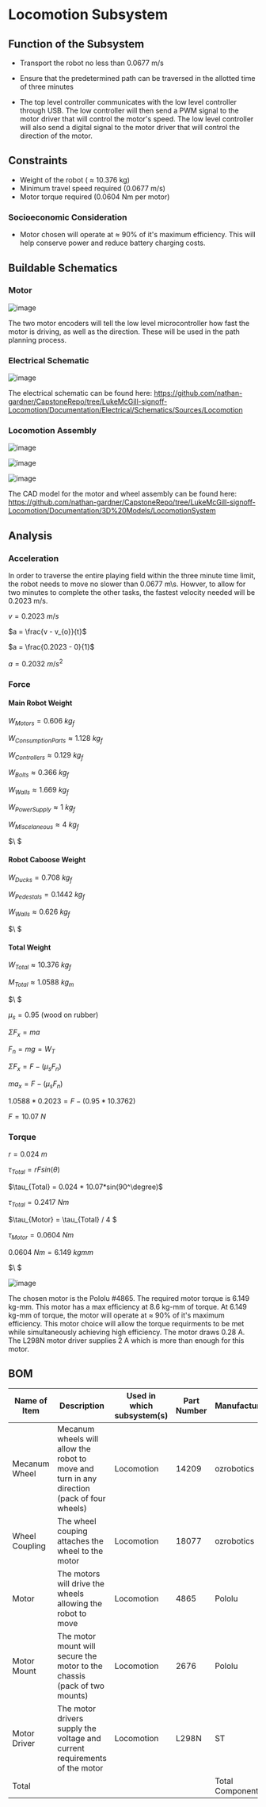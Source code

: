 # Locomotion Subsystem
## Function of the Subsystem
- Transport the robot no less than 0.0677 m/s

- Ensure that the predetermined path can be traversed in the allotted time of three minutes

- The top level controller communicates with the low level controller through USB. The low controller will then send a PWM signal to the motor driver that will control the motor's speed. The low level controller will also send a digital signal to the motor driver that will control the direction of the motor.

## Constraints
- Weight of the robot ( $\approx$ 10.376 kg)
- Minimum travel speed required (0.0677 m/s)
- Motor torque required (0.0604 Nm per motor)

### Socioeconomic Consideration
- Motor chosen will operate at $\approx$ 90% of it's maximum efficiency. This will help conserve power and reduce battery charging costs.

## Buildable Schematics

### Motor
![image](https://user-images.githubusercontent.com/112428353/203175771-01a94bf9-d55d-4ecd-9e12-75bcc7caf23c.png)

The two motor encoders will tell the low level microcontroller how fast the motor is driving, as well as the direction. These will be used in the path planning process.

### Electrical Schematic
![image](https://github.com/nathan-gardner/CapstoneRepo/blob/LukeMcGill-signoff-Locomotion/Documentation/Images/LocomotionSystem/locomotion_schematic.jpg)

The electrical schematic can be found here:
https://github.com/nathan-gardner/CapstoneRepo/tree/LukeMcGill-signoff-Locomotion/Documentation/Electrical/Schematics/Sources/Locomotion

### Locomotion Assembly
![image](https://github.com/nathan-gardner/CapstoneRepo/blob/LukeMcGill-signoff-Locomotion/Documentation/Images/LocomotionSystem/assembly_side_view.jpg)

![image](https://github.com/nathan-gardner/CapstoneRepo/blob/LukeMcGill-signoff-Locomotion/Documentation/Images/LocomotionSystem/assembly_top_view.jpg)

![image](https://github.com/nathan-gardner/CapstoneRepo/blob/LukeMcGill-signoff-Locomotion/Documentation/Images/LocomotionSystem/assembly_whole_view.jpg)

The CAD model for the motor and wheel assembly can be found here:
https://github.com/nathan-gardner/CapstoneRepo/tree/LukeMcGill-signoff-Locomotion/Documentation/3D%20Models/LocomotionSystem


## Analysis
### Acceleration

In order to traverse the entire playing field within the three minute time limit, the robot needs to move no slower than 0.0677 m\s. Howver, to allow for two minutes to complete the other tasks, the fastest velocity needed will be 0.2023 m/s.

$v = 0.2023\ m/s$ 

$a = \frac{v - v_{o}}{t}$

$a = \frac{0.2023 - 0}{1}$

$a = 0.2032\ m/s^2$

### Force
#### Main Robot Weight
$W_{Motors} = 0.606\ kg_f$

$W_{ConsumptionParts} \approx  1.128\ kg_f$

$W_{Controllers} \approx 0.129\ kg_f$

$W_{Bolts} \approx 0.366\ kg_f$

$W_{Walls} \approx 1.669\ kg_f$

$W_{Power Supply} \approx 1\ kg_f$

$W_{Miscelaneous} \approx 4\ kg_f$

$\ $

#### Robot Caboose Weight
$W_{Ducks} = 0.708\ kg_f$

$W_{Pedestals} = 0.1442\ kg_f$

$W_{Walls} \approx 0.626\ kg_f$

$\ $

#### Total Weight

$W_{Total} \approx 10.376\ kg_f$

$M_{Total} \approx 1.0588\ kg_m$

$\ $

$\mu_{s} = 0.95$ (wood on rubber)

$\Sigma F_x = ma$

$F_n = mg = W_T$

$\Sigma F_x = F - (\mu_{s}F_n)$

$ma_x = F - (\mu_{s}F_n)$

$1.0588 * 0.2023 = F - (0.95 * 10.3762)$

$F = 10.07\ N$

### Torque
$r = 0.024\ m$

$\tau_{Total} = rFsin(\theta)$

$\tau_{Total} = 0.024 * 10.07*sin(90^\degree)$

$\tau_{Total} = 0.2417\ Nm$

$\tau_{Motor} = \tau_{Total} / 4 $

$\tau_{Motor} = 0.0604 \ Nm$

$0.0604\ Nm = 6.149\ kgmm$

$\ $

![image](https://user-images.githubusercontent.com/112428353/203174595-19bb7e9c-7a0c-4a4a-93ec-1e5f7feb3a6f.png)

The chosen motor is the Pololu #4865. The required motor torque is 6.149 kg-mm. This motor has a max efficiency at 8.6 kg-mm of torque. At 6.149 kg-mm of torque, the motor will operate at $\approx$ 90% of it's maximum efficiency. This motor choice will allow the torque requirments to be met while simultaneously achieving high efficiency. The motor draws 0.28 A. The L298N motor driver supplies 2 A which is more than enough for this motor.

## BOM
| Name of Item   | Description                                                                                 | Used in which subsystem(s) | Part Number | Manufacturer     | Quantity | Price      | Total  |
|----------------|---------------------------------------------------------------------------------------------|----------------------------|-------------|------------------|----------|------------|--------|
| Mecanum Wheel  | Mecanum wheels will allow the robot to move and turn in any direction (pack of four wheels) | Locomotion                 | 14209       | ozrobotics       | 1        | 41.48      | 41.48  |
| Wheel Coupling | The wheel couping attaches the wheel to the motor                                           | Locomotion                 | 18077       | ozrobotics       | 4        | 2.34       | 9.36   |
| Motor          | The motors will drive the wheels allowing the robot to move                                 | Locomotion                 | 4865        | Pololu           | 4        | 49.95      | 199.8  |
| Motor Mount    | The motor mount will secure the motor to the chassis (pack of two mounts)                   | Locomotion                 | 2676        | Pololu           | 2        | 7.95       | 15.9   |
| Motor Driver   | The motor drivers supply the voltage and current requirements of the motor                  | Locomotion                 | L298N       | ST               | 2        | 7.41       | 14.82  |
| Total          |                                                                                             |                            |             | Total Components | 13       | Total Cost | 281.36 |

